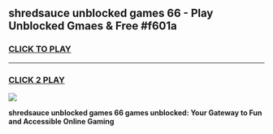 
## shredsauce unblocked games 66 - Play Unblocked Gmaes & Free #f601a
<h3>
<a href="https://premium.freeplayer.one?title=shredsauce_unblocked_games_66&ref=03M">CLICK TO PLAY</a></h3>
<hr>

<h3>
<a href="https://premium.freeplayer.one?title=shredsauce_unblocked_games_66&ref=03M">CLICK 2 PLAY</a>
  
</h3>

<a href="https://premium.freeplayer.one?title=shredsauce_unblocked_games_66&ref=03M"><img src="https://clearcache.store/games.png"></a>


**shredsauce unblocked games 66 games unblocked: Your Gateway to Fun and Accessible Online Gaming**
